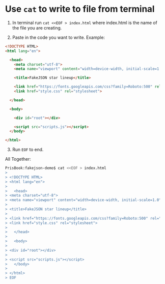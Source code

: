 # Use `cat` to write to file from terminal

1. In terminal run `cat <<EOF > index.html` where index.html is the name of the file you are creating.

2. Paste in the code you want to write. Example:

```html
<!DOCTYPE HTML>
<html lang="en">

  <head>
	<meta charset="utf-8">
	<meta name="viewport" content="width=device-width, initial-scale=1.0">

	<title>FakeJSON star lineup</title>

	<link href="https://fonts.googleapis.com/css?family=Roboto:500" rel="stylesheet">
	<link href="style.css" rel="stylesheet">

  </head>

  <body>

	<div id="root"></div>

	<script src="scripts.js"></script>
  </body>

</html>
```

3. Run `EOF` to end.

All Together:

```sh
PrisBook:fakejson-demo$ cat <<EOF > index.html
>
> <!DOCTYPE HTML>
> <html lang="en">
>
>   <head>
> <meta charset="utf-8">
> <meta name="viewport" content="width=device-width, initial-scale=1.0">
>
> <title>FakeJSON star lineup</title>
>
> <link href="https://fonts.googleapis.com/css?family=Roboto:500" rel="stylesheet">
> <link href="style.css" rel="stylesheet">
>
>   </head>
>
>   <body>
>
> <div id="root"></div>
>
> <script src="scripts.js"></script>
>   </body>
>
> </html>
> EOF
```
